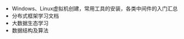 <!-- docs/_sidebar.md --> 

* Windows、Linux虚拟机创建，常用工具的安装，各类中间件的入门汇总
* 分布式框架学习文档
* 大数据生态学习
* 数据结构及算法

